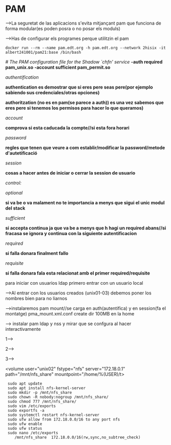 # PAM

-->La seguretat de las aplicacions s'evita mitjançant pam que funciona de forma modular(es poden posra o no posar els moduls)

-->Has de configurar els programes perque utilitzin el pam
 
```
docker run --rm --name pam.edt.org -h pam.edt.org --network 2hisix -it albert241001/pam21:base /bin/bash
```

*# The PAM configuration file for the Shadow `chfn' service*
**-auth    required        pam_unix.so**
**-account sufficient      pam_permit.so**

*authentification*

**authentication es demostrar que si eres pere seas pere(por ejemplo sabiendo sus credenciales/otras opciones)**

**authoritzation (no es en pam(se parece a auth)) es una vez sabemos que eres pere si tenemos los permisos para hacer lo que queramos)**

*account*

**comprova si esta caducada la compte//si esta fora horari**

*password*

**regles que tenen que veure a com establir/modificar la password/metode d'autetificació**

*session*

**cosas a hacer antes de iniciar o cerrar la session de usuario**

*control:*

*optional*

**si va be o va malament no te importancia a menys que sigui el unic modul del stack**

*sufficient*

**si accepta continua ja que va be a menys que h hagi un required abans//si fracasa se ignora y continua con la siguiente autentificacion**

*required*

**si falla donara finalment fallo**

*requisite*

**si falla donara fala esta relacionat amb el primer required/requisite**

para iniciar con usuarios ldap primero entrar con un usuario local

-->Al entrar con los usuarios creados (unix01-03) debemos poner los nombres bien para no liarnos

-->instalaremos pam mount//se carga en auth(autentifica) y en session(fa el montatge) pma_mount.xml.conf create dir 100MB en la home 

--> instalar pam ldap y nss y mirar que se confgura al hacer interactivamente

1-->

<volume fstype="tmpfs" mountpoint="/home/%(USER)/tmp" options="size=100M,uid=%(USER),mode=0700" />

2-->

<volume user="unix01" fstype="tmpfs" mountpoint="/home/%(USER)/tmp" options="size=200M,uid=%(USER),mode=0700" />

3-->

<volume user="unix02" fstype="nfs" server="172.18.0.1" path="/mnt/nfs_share" mountpoint="/home/%(USER)/t>

```
 sudo apt update
 sudo apt install nfs-kernel-server
 sudo mkdir -p /mnt/nfs_share
 sudo chown -R nobody:nogroup /mnt/nfs_share/
 sudo chmod 777 /mnt/nfs_share/
 sudo vim /etc/exports
 sudo exportfs -a
 sudo systemctl restart nfs-kernel-server
 sudo ufw allow from 172.18.0.0/16 to any port nfs
 sudo ufw enable
 sudo ufw status
 sudo nano /etc/exports
	/mnt/nfs_share  172.18.0.0/16(rw,sync,no_subtree_check)
```
